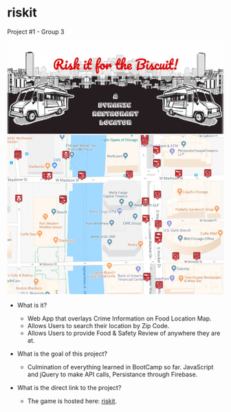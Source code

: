 # riskit

Project #1 - Group 3

![Alt text](assets/images/HeaderScreenShot.jpg?raw=true "riskit Screenshot")
![Alt text](assets/images/MapScreenShot.jpg?raw=true "riskit map Screenshot")


- What is it? 
  * Web App that overlays Crime Information on Food Location Map.
  * Allows Users to search their location by Zip Code.
  * Allows Users to provide Food & Safety Review of anywhere they are at. 

- What is the goal of this project?
  * Culmination of everything learned in BootCamp so far. JavaScript and jQuery to make API calls, Persistance through Firebase. 
  
- What is the direct link to the project?
  * The game is hosted here: [riskit](https://joseaphmankin.github.io/TriviaGame/).

 